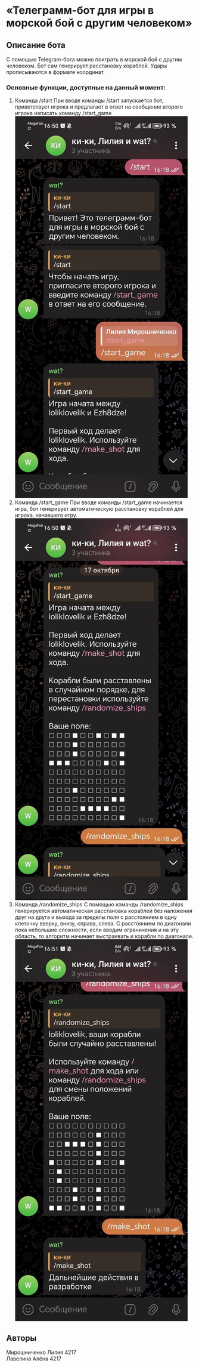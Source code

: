 # «Телеграмм-бот для игры в морской бой с другим человеком»  
## Описание бота
С помощью Telegram-бота можно поиграть в морской бой с другим человеком. Бот сам генерирует расстановку кораблей. Удары прописываются в формате координат.
### Основные функции, доступные на данный момент:

1. Команда /start
При вводе команды /start запускается бот, приветствует игрока и предлагает в ответ на сообщение второго игрока написать команду /start_game
![Первый скриншот](https://github.com/lilia0281/Kurs3/blob/main/screen/1.jpg)
2. Команда /start_game
При вводе команды /start_game начинается игра, бот генерирует автоматическую расстановку кораблей для игрока, начавшего игру.
![Второй скриншот](https://github.com/lilia0281/Kurs3/blob/main/screen/2.jpg)
3. Команда /randomize_ships
С помощью команды /randomize_ships генерируется автоматическая расстановка кораблей без наложения друг на друга и выхода за пределы поля с расстоянием в одну клеточку вверху, внизу, справа, слева. С расстоянием по диагонали пока небольшие сложности, если вводим ограничения и на эту область, то алгоритм начинает выстраивать и корабли по диагонали. 
![Третий скриншот](https://github.com/lilia0281/Kurs3/blob/main/screen/3.jpg)

## Авторы   
Мирошниченко Лилия 4217  
Лавелина Алёна 4217  
